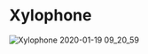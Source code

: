 # Xylophone

![Xylophone 2020-01-19 09_20_59](https://user-images.githubusercontent.com/43841583/72675988-1da74780-3a9d-11ea-99a7-43a07e6a65be.gif)
